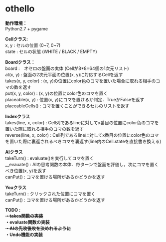 # othello

<b>動作環境：</b><br>
Python2.7 + pygame

<b>Cellクラス:</b><br>
x, y  : セルの位置 (0~7, 0~7)<br>
state : セルの状態 (WHITE / BLACK / EMPTY)<br>

<b>Boardクラス：</b><br>
board :　オセロの盤面の実体 (Cellが8*8=64個の1次元リスト)<br>
at(x, y) : 盤面の2次元平面の位置(x, y)に対応するCellを返す<br>
takes(x, y, color) : (x, y)の位置にcolor色のコマを置いた場合に取れる相手のコマの数を返す<br>
put(x, y, color) : (x, y)の位置にcolor色のコマを置く<br>
placeable(x, y) : 位置(x, y)にコマを置けるか判定．TrueかFalseを返す<br>
placeableCells() : コマを置くことができるセルのリストを返す<br>

<b>Indexクラス</b><br>
takes(line, x, color) : Cell列であるlineに対してx番目の位置にcolor色のコマを置いた際に取れる相手のコマの数を返す<br>
reverse(line, x, color) : Cell列であるlineに対してx番目の位置にcolor色のコマを置いた際に裏返されるべきコマを裏返す(line内のCell.stateを直接書き換える)<br>

<b>AIクラス</b><br>
takeTurn() : evaluate()を実行してコマを置く<br>
__evauate() : AIの思考関数の本体．毎ターンで盤面を評価し，次にコマを置くべき位置(x, y)を返す<br>
canPut() : コマを置ける場所があるかどうかを返す<br>

<b>Youクラス</b><br>
takeTurn() : クリックされた位置にコマを置く<br>
canPut() : コマを置ける場所があるかどうかを返す<br>

<b>TODO :<br>
<s>・takes関数の実装</s><br>
・evaluate関数の実装<br>
<s>・AIの先攻後攻を決めれるように</s><br>
・Undo機能の実装<br>
</b>
